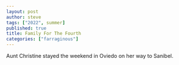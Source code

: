 ```yaml
---
layout: post
author: steve
tags: ["2022", summer]
published: true
title: Family For The Fourth
categories: ["farraginous"]
---
```

Aunt Christine stayed the weekend in Oviedo on her way to Sanibel.

